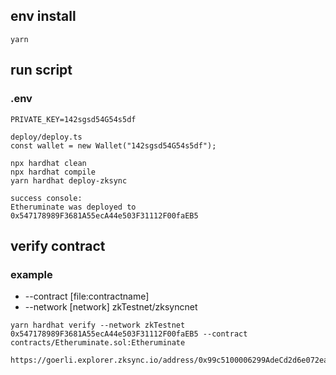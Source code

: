 ## env install
```
yarn
```

## run  script
### .env
```
PRIVATE_KEY=142sgsd54G54s5df
```

```
deploy/deploy.ts
const wallet = new Wallet("142sgsd54G54s5df"); 
```
```
npx hardhat clean
npx hardhat compile
yarn hardhat deploy-zksync

success console:
Etheruminate was deployed to 0x547178989F3681A55ecA44e503F31112F00faEB5
```

## verify contract
### example
- --contract [file:contractname]
- --network [network] zkTestnet/zksyncnet
```
yarn hardhat verify --network zkTestnet 0x547178989F3681A55ecA44e503F31112F00faEB5 --contract contracts/Etheruminate.sol:Etheruminate

https://goerli.explorer.zksync.io/address/0x99c5100006299AdeCd2d6e072ea25500876b60d0#contract
```
